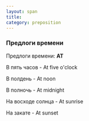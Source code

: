```yaml
---
layout: span
title: 
category: preposition
---
```

<span class="rules"><h3>Предлоги времени</h3>
<p>Предлоги времени: <b>AT</b></p>
<p>В пять часов - At five o'clock</p>
<p>В полдень - At noon</p>
<p>В полночь - At midnight</p>
<p>На восходе солнца - At sunrise</p>
<p>На закате - At sunset</p></span>